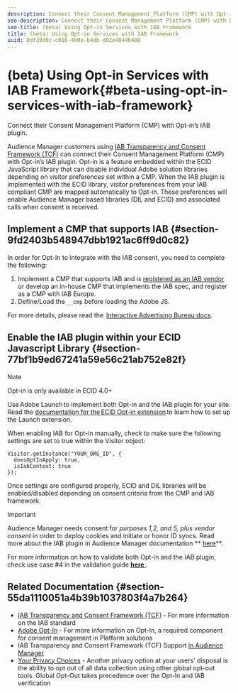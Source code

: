 ```yaml
---
description: Connect their Consent Management Platform (CMP) with Opt-in’s IAB plugin.
seo-description: Connect their Consent Management Platform (CMP) with Opt-in’s IAB plugin.
seo-title: (beta) Using Opt-in Services with IAB Framework
title: (beta) Using Opt-in Services with IAB Framework
uuid: 8df39d9c-c016-490e-b4db-d02e4044b480
---
```


# (beta) Using Opt-in Services with IAB Framework{#beta-using-opt-in-services-with-iab-framework}

Connect their Consent Management Platform (CMP) with Opt-in’s IAB plugin.

Audience Manager customers using [IAB Transparency and Consent Framework (TCF)](https://iabtechlab.com/standards/gdpr-transparency-and-consent-framework/) can connect their Consent Management Platform (CMP) with Opt-in’s IAB plugin. Opt-in is a feature embedded within the ECID JavaScript library that can disable individual Adobe solution libraries depending on visitor preferences set within a CMP. When the IAB plugin is implemented with the ECID library, visitor preferences from your IAB compliant CMP are mapped automatically to Opt-in. These preferences will enable Audience Manager based libraries (DIL and ECID) and associated calls when consent is received.

## Implement a CMP that supports IAB {#section-9fd2403b548947dbb1921ac6ff9d0c82}

In order for Opt-In to integrate with the IAB consent, you need to complete the following:

1. Implement a CMP that supports IAB and is [registered as an IAB vendor](https://vendorlist.consensu.org/vendorlist.json) or develop an in-house CMP that implements the IAB spec, and register as a CMP with IAB Europe. 
1. Define/Load the `__cmp` before loading the Adobe JS.

For more details, please read the  [Interactive Advertising Bureau docs](https://github.com/InteractiveAdvertisingBureau/GDPR-Transparency-and-Consent-Framework/blob/master/v1.1%20Implementation%20Guidelines.md).

## Enable the IAB plugin within your ECID Javascript Library {#section-77bf1b9ed67241a59e56c21ab752e82f}

>[!NOTE]
>
>Opt-in is only available in ECID 4.0+

Use Adobe Launch to implement both Opt-in and the IAB plugin for your site. Read the [documentation for the ECID Opt-in extension](https://marketing-beta.adobe.com/resources/help/launch/ecid-optin/) to learn how to set up the Launch extension.

When enabling IAB for Opt-in manually, check to make sure the following settings are set to true within the Visitor object:

```
Visitor.getInstance("YOUR_ORG_ID", {  
  doesOptInApply: true,   
  isIabContext: true   
});
```

Once settings are configured properly, ECID and DIL libraries will be enabled/disabled depending on consent criteria from the CMP and IAB framework.

>[!IMPORTANT]
>
>Audience Manager needs consent for *purposes 1,2, and 5, plus vendor consent* in order to deploy cookies and initiate or honor ID syncs. Read more about the IAB plugin in Audience Manager documentation ** [here](https://marketing-beta.adobe.com/resources/help/aam/iab-support/aam-iab-support.html)**.

For more information on how to validate both Opt-in and the IAB plugin, check use case #4 in the validation guide [ **here** ](../../implementation-guides/opt-in-service/testing-optin-and-iab-plugin.md#section-ca5c6f92fbdf4fd29b4acb6b644efbd0).

## Related Documentation {#section-55da1110051a4b39b1037803f4a7b264}

* [IAB Transparency and Consent Framework (TCF)](https://iabtechlab.com/standards/gdpr-transparency-and-consent-framework/) - For more information on the IAB standard 
* [Adobe Opt-In](../../implementation-guides/opt-in-service/optin-overview.md#concept-f9b5db0d27a245fbadd3e19162319360) - For more information on Opt-In, a required component for consent management in Platform solutions 
* IAB Transparency and Consent Framework (TCF) Support [in Audience Manager](https://marketing-beta.adobe.com/resources/help/aam/iab-support/aam-iab-support.html) 
* [Your Privacy Choices](https://www.adobe.com/privacy/opt-out.html#customeruse) - Another privacy option at your users' disposal is the ability to opt out of all data collection using other global opt-out tools. Global Opt-Out takes precedence over the Opt-In and IAB verification

